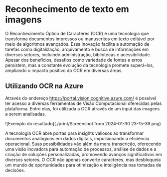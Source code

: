 
# Reconhecimento de texto em imagens



O Reconhecimento Óptico de Caracteres (OCR) é uma tecnologia que transforma documentos impressos ou manuscritos em texto editável por meio de algoritmos avançados. Essa inovação facilita a automação de tarefas como digitalização, arquivamento e busca de informações em diversos setores, incluindo administração, bibliotecas e acessibilidade. Apesar dos benefícios, desafios como variedade de fontes e erros persistem, mas a constante evolução da tecnologia promete superá-los, ampliando o impacto positivo do OCR em diversas áreas.

## Utilizando OCR na Azure

Através do endereço https://portal.vision.cognitive.azure.com/ é possível ter acesso a diversas ferramentas de Visão Computacional oferecidas pelas plataforma. Entre elas, foi utilizada a OCR através de um input das imagens a serem analisadas.

![Exemplo do resultado](./print/Screenshot from 2024-01-30 23-15-39.png)



A tecnologia OCR abre portas para insights valiosos ao transformar documentos analógicos em dados digitais, impulsionando a eficiência operacional. Suas possibilidades vão além da mera transcrição, oferecendo uma visão inovadora para automação de processos, análise de dados e a criação de soluções personalizadas, promovendo avanços significativos em diversos setores. O OCR não apenas converte caracteres, mas desbloqueia um mundo de oportunidades para otimização e inteligência nas tomadas de decisões.



